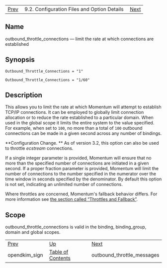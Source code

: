 |     |     |     |
| --- | --- | --- |
| [Prev](conf.ref.opendkim_sign)  | 9.2. Configuration Files and Option Details |  [Next](conf.ref.outbound_throttle_messages.php) |

<a name="conf.ref.outbound_throttle_connections"></a>
## Name

outbound_throttle_connections — limit the rate at which connections are established

## Synopsis

`Outbound_Throttle_Connections = "1"`

`Outbound_Throttle_Connections = "1/60"`

<a name="idp10521616"></a>
## Description

This allows you to limit the rate at which Momentum will attempt to establish TCP/IP connections. It can be employed to globally limit connection allocation or to reduce the rate established to a particular domain. When used in the global scope it limits the entire system to the value specified. For example, when set to `100`, no more than a total of `100` outbound connections can be made in a given second across any number of bindings.

**Configuration Change. ** As of version 3.2, this option can also be used to throttle *ecstream* connections.

If a single integer parameter is provided, Momentum will ensure that no more than the specified number of connections are initiated in a given second. If a proper fraction parameter is provided, Momentum will limit the number of connections to the number specified in the numerator over the time window in seconds specified by the denominator. By default this option is not set, indicating an unlimited number of connections.

Where throttles are concerned, Momentum's fallback behavior differs. For more information see [the section called “Throttles and Fallback”](conf.ref.outbound_throttle_messages#conf.ref.outbound_throttle_messages.fallback "Throttles and Fallback").

<a name="idp10529120"></a>
## Scope

outbound_throttle_connections is valid in the binding, binding_group, domain and global scopes.

|     |     |     |
| --- | --- | --- |
| [Prev](conf.ref.opendkim_sign)  | [Up](conf.ref.files.php) |  [Next](conf.ref.outbound_throttle_messages.php) |
| opendkim_sign  | [Table of Contents](index) |  outbound_throttle_messages |
